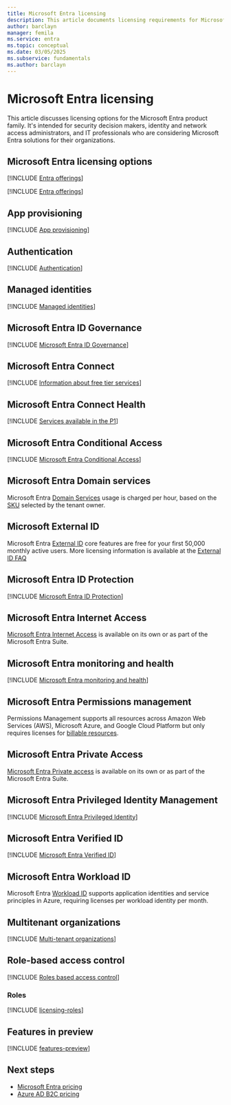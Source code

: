 ```yaml
---
title: Microsoft Entra licensing
description: This article documents licensing requirements for Microsoft Entra features.
author: barclayn
manager: femila
ms.service: entra
ms.topic: conceptual
ms.date: 03/05/2025
ms.subservice: fundamentals
ms.author: barclayn
---
```


# Microsoft Entra licensing

This article discusses licensing options for the Microsoft Entra product family. It's intended for security decision makers, identity and network access administrators, and IT professionals who are considering Microsoft Entra solutions for their organizations. 


## Microsoft Entra licensing options

[!INCLUDE [Entra offerings](../includes/definitions/entra-offerings.md)]

[!INCLUDE [Entra offerings](../includes/licensing-microsoft-365.md)]

## App provisioning

[!INCLUDE [App provisioning](../includes/licensing-app-provisioning.md)]

## Authentication

[!INCLUDE [Authentication](../includes/licensing-authentication.md)]

## Managed identities

[!INCLUDE [Managed identities](../includes/licensing-managed-identities.md)]

## Microsoft Entra ID Governance

[!INCLUDE [Microsoft Entra ID Governance](../includes/licensing-governance.md)]

## Microsoft Entra Connect

[!INCLUDE [Information about free tier services](../includes/licensing-free-license.md)]

## Microsoft Entra Connect Health

[!INCLUDE [Services available in the P1](../includes/licensing-p1-license.md)]

## Microsoft Entra Conditional Access

[!INCLUDE [Microsoft Entra Conditional Access](../includes/licensing-conditional-access.md)]

## Microsoft Entra Domain services

Microsoft Entra [Domain Services](../identity/domain-services/overview.md) usage is charged per hour, based on the [SKU](https://azure.microsoft.com/pricing/details/microsoft-entra-ds/) selected by the tenant owner.

## Microsoft External ID

Microsoft Entra [External ID](../external-id/external-identities-overview.md) core features are free for your first 50,000 monthly active users. More licensing information is available at the [External ID FAQ](https://aka.ms/ExternalIDPricing)

## Microsoft Entra ID Protection

[!INCLUDE [Microsoft Entra ID Protection](../includes/licensing-identity-protection.md)]

## Microsoft Entra Internet Access

[Microsoft Entra Internet Access](../global-secure-access/overview-what-is-global-secure-access.md) is available on its own or as part of the Microsoft Entra Suite.

## Microsoft Entra monitoring and health

[!INCLUDE [Microsoft Entra monitoring and health](../includes/licensing-monitoring-health.md)]

## Microsoft Entra Permissions management

Permissions Management supports all resources across Amazon Web Services (AWS), Microsoft Azure, and Google Cloud Platform but only requires licenses for [billable resources](../permissions-management/product-data-billable-resources.md).

## Microsoft Entra Private Access

[Microsoft Entra Private access](../global-secure-access/overview-what-is-global-secure-access.md) is available on its own or as part of the Microsoft Entra Suite.

## Microsoft Entra Privileged Identity Management

[!INCLUDE [Microsoft Entra Privileged Identity](../includes/licensing-pim.md)]

## Microsoft Entra Verified ID

[!INCLUDE [Microsoft Entra Verified ID](../includes/licensing-verified-id.md)]

## Microsoft Entra Workload ID

Microsoft Entra [Workload ID](../workload-id/workload-identities-overview.md) supports application identities and service principles in Azure, requiring licenses per workload identity per month.

## Multitenant organizations

[!INCLUDE [Multi-tenant organizations](../includes/licensing-multi-tenant-organizations.md)]

## Role-based access control

[!INCLUDE [Roles based access control](../includes/licensing-role-based-access-control.md)]

### Roles

[!INCLUDE [licensing-roles](../includes/licensing-roles.md)]

## Features in preview

[!INCLUDE [features-preview](../includes/licensing-features-preview.md)]

## Next steps

- [Microsoft Entra pricing](https://www.microsoft.com/security/business/microsoft-entra-pricing)
- [Azure AD B2C pricing](https://azure.microsoft.com/pricing/details/active-directory-b2c/)